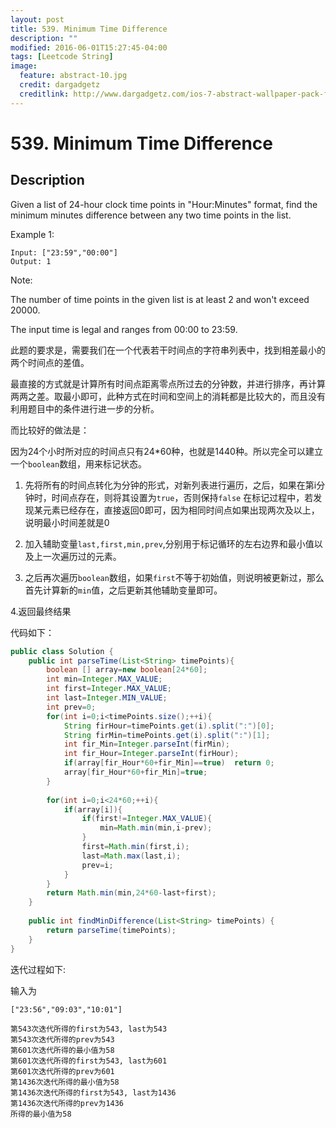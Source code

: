 ```yaml
---
layout: post
title: 539. Minimum Time Difference
description: ""
modified: 2016-06-01T15:27:45-04:00
tags: [Leetcode String]
image:
  feature: abstract-10.jpg
  credit: dargadgetz
  creditlink: http://www.dargadgetz.com/ios-7-abstract-wallpaper-pack-for-iphone-5-and-ipod-touch-retina/
---
```


# 539. Minimum Time Difference

## Description

Given a list of 24-hour clock time points in "Hour:Minutes" format, find the minimum minutes difference between any two time points in the list.

Example 1:


```
Input: ["23:59","00:00"]
Output: 1
```

Note:

The number of time points in the given list is at least 2 and won't exceed 20000.

The input time is legal and ranges from 00:00 to 23:59.

此题的要求是，需要我们在一个代表若干时间点的字符串列表中，找到相差最小的两个时间点的差值。

最直接的方式就是计算所有时间点距离零点所过去的分钟数，并进行排序，再计算两两之差。取最小即可，此种方式在时间和空间上的消耗都是比较大的，而且没有利用题目中的条件进行进一步的分析。

而比较好的做法是：

因为24个小时所对应的时间点只有24*60种，也就是1440种。所以完全可以建立一个```boolean```数组，用来标记状态。

1. 先将所有的时间点转化为分钟的形式，对新列表进行遍历，之后，如果在第i分钟时，时间点存在，则将其设置为```true```，否则保持```false```
在标记过程中，若发现某元素已经存在，直接返回0即可，因为相同时间点如果出现两次及以上，说明最小时间差就是0

2. 加入辅助变量```last,first,min,prev```,分别用于标记循环的左右边界和最小值以及上一次遍历过的元素。

3. 之后再次遍历```boolean```数组，如果```first```不等于初始值，则说明被更新过，那么首先计算新的```min```值，之后更新其他辅助变量即可。

4.返回最终结果

代码如下：

```java
public class Solution {
    public int parseTime(List<String> timePoints){
        boolean [] array=new boolean[24*60];
        int min=Integer.MAX_VALUE;
        int first=Integer.MAX_VALUE;
        int last=Integer.MIN_VALUE;
        int prev=0;
        for(int i=0;i<timePoints.size();++i){
            String firHour=timePoints.get(i).split(":")[0];
            String firMin=timePoints.get(i).split(":")[1];
            int fir_Min=Integer.parseInt(firMin);
            int fir_Hour=Integer.parseInt(firHour);
            if(array[fir_Hour*60+fir_Min]==true)  return 0;
            array[fir_Hour*60+fir_Min]=true;
        }
        
        for(int i=0;i<24*60;++i){
            if(array[i]){
                if(first!=Integer.MAX_VALUE){
                    min=Math.min(min,i-prev);
                }
                first=Math.min(first,i);
                last=Math.max(last,i);
                prev=i;
            }
        }    
        return Math.min(min,24*60-last+first);
    }
    
    public int findMinDifference(List<String> timePoints) {
        return parseTime(timePoints);
    }
}
```

迭代过程如下:

输入为

```
["23:56","09:03","10:01"]
```


```
第543次迭代所得的first为543, last为543
第543次迭代所得的prev为543
第601次迭代所得的最小值为58
第601次迭代所得的first为543, last为601
第601次迭代所得的prev为601
第1436次迭代所得的最小值为58
第1436次迭代所得的first为543, last为1436
第1436次迭代所得的prev为1436
所得的最小值为58

```




